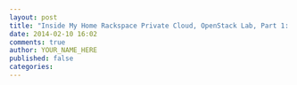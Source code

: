 ```yaml
---
layout: post
title: "Inside My Home Rackspace Private Cloud, OpenStack Lab, Part 1: The Setup"
date: 2014-02-10 16:02
comments: true
author: YOUR_NAME_HERE
published: false
categories: 
---
```

